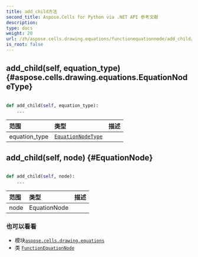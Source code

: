```yaml
---
title: add_child方法
second_title: Aspose.Cells for Python via .NET API 参考文献
description:
type: docs
weight: 20
url: /zh/aspose.cells.drawing.equations/functionequationnode/add_child/
is_root: false
---
```

##  add_child(self, equation_type) {#aspose.cells.drawing.equations.EquationNodeType}




```python

def add_child(self, equation_type):
    ...
```


|范围|类型|描述|
| :- | :- | :- |
| equation_type | [`EquationNodeType`](/cells/python-net/zh/aspose.cells.drawing.equations/equationnodetype) |  |


##  add_child(self, node) {#EquationNode}




```python

def add_child(self, node):
    ...
```


|范围|类型|描述|
| :- | :- | :- |
| node | EquationNode |  |



### 也可以看看
* 模块[`aspose.cells.drawing.equations`](../../)
* 类 [`FunctionEquationNode`](/cells/python-net/zh/aspose.cells.drawing.equations/functionequationnode)
